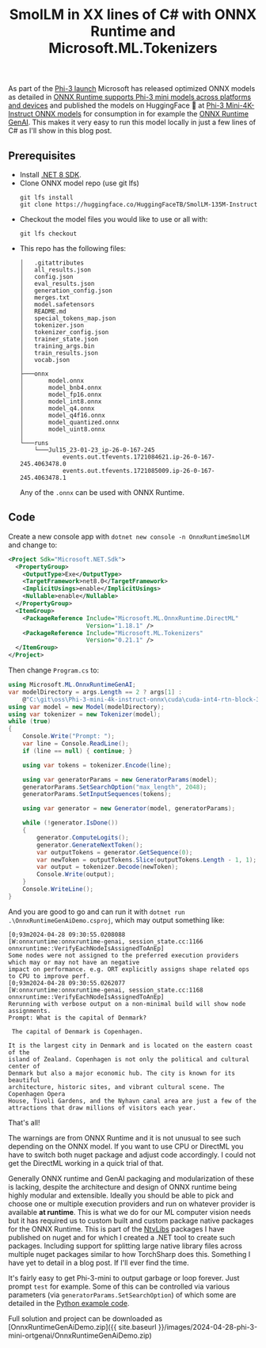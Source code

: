 ﻿---
layout: post
title: SmolLM in XX lines of C# with ONNX Runtime and Microsoft.ML.Tokenizers
---


As part of the [Phi-3
launch](https://azure.microsoft.com/en-us/blog/introducing-phi-3-redefining-whats-possible-with-slms/)
Microsoft has released optimized ONNX models as detailed in [ONNX Runtime
supports Phi-3 mini models across platforms and
devices](https://onnxruntime.ai/blogs/accelerating-phi-3) and published the
models on HuggingFace 🤗 at [Phi-3 Mini-4K-Instruct ONNX
models](https://huggingface.co/microsoft/Phi-3-mini-4k-instruct-onnx) for
consumption in for example the [ONNX Runtime
GenAI](https://github.com/microsoft/onnxruntime-genai). This makes it very easy
to run this model locally in just a few lines of C# as I'll show in this blog
post. 

## Prerequisites
 * Install [.NET 8 SDK](https://dotnet.microsoft.com/en-us/download/dotnet/8.0).
 * Clone ONNX model repo (use git lfs)
   ```
   git lfs install
   git clone https://huggingface.co/HuggingFaceTB/SmolLM-135M-Instruct
   ```
 * Checkout the model files you would like to use or all with:
   ```
   git lfs checkout
   ```
 * This repo has the following files:
   ```
   │   .gitattributes
   │   all_results.json
   │   config.json
   │   eval_results.json
   │   generation_config.json
   │   merges.txt
   │   model.safetensors
   │   README.md
   │   special_tokens_map.json
   │   tokenizer.json
   │   tokenizer_config.json
   │   trainer_state.json
   │   training_args.bin
   │   train_results.json
   │   vocab.json
   │
   ├───onnx
   │       model.onnx
   │       model_bnb4.onnx
   │       model_fp16.onnx
   │       model_int8.onnx
   │       model_q4.onnx
   │       model_q4f16.onnx
   │       model_quantized.onnx
   │       model_uint8.onnx
   │
   └───runs
       └───Jul15_23-01-23_ip-26-0-167-245
               events.out.tfevents.1721084621.ip-26-0-167-245.4063478.0
               events.out.tfevents.1721085009.ip-26-0-167-245.4063478.1
   ```
   Any of the `.onnx` can be used with ONNX Runtime.

## Code
Create a new console app with `dotnet new console -n OnnxRuntimeSmolLM` and change to:
```xml
<Project Sdk="Microsoft.NET.Sdk">
  <PropertyGroup>
    <OutputType>Exe</OutputType>
    <TargetFramework>net8.0</TargetFramework>
    <ImplicitUsings>enable</ImplicitUsings>
    <Nullable>enable</Nullable>
  </PropertyGroup>
  <ItemGroup>
    <PackageReference Include="Microsoft.ML.OnnxRuntime.DirectML" 
                      Version="1.18.1" />
    <PackageReference Include="Microsoft.ML.Tokenizers" 
                      Version="0.21.1" />
  </ItemGroup>
</Project>
```
Then change `Program.cs` to:
```csharp
using Microsoft.ML.OnnxRuntimeGenAI;
var modelDirectory = args.Length == 2 ? args[1] :
    @"C:\git\oss\Phi-3-mini-4k-instruct-onnx\cuda\cuda-int4-rtn-block-32";
using var model = new Model(modelDirectory);
using var tokenizer = new Tokenizer(model);
while (true)
{
    Console.Write("Prompt: ");
    var line = Console.ReadLine();
    if (line == null) { continue; }

    using var tokens = tokenizer.Encode(line);

    using var generatorParams = new GeneratorParams(model);
    generatorParams.SetSearchOption("max_length", 2048);
    generatorParams.SetInputSequences(tokens);

    using var generator = new Generator(model, generatorParams);

    while (!generator.IsDone())
    {
        generator.ComputeLogits();
        generator.GenerateNextToken();
        var outputTokens = generator.GetSequence(0);
        var newToken = outputTokens.Slice(outputTokens.Length - 1, 1);
        var output = tokenizer.Decode(newToken);
        Console.Write(output);
    }
    Console.WriteLine();
}
```
And you are good to go and can run it with `dotnet run
.\OnnxRuntimeGenAiDemo.csproj`, which may output something like:
```
[0;93m2024-04-28 09:30:55.0208088 
[W:onnxruntime:onnxruntime-genai, session_state.cc:1166 onnxruntime::VerifyEachNodeIsAssignedToAnEp] 
Some nodes were not assigned to the preferred execution providers which may or may not have an negative 
impact on performance. e.g. ORT explicitly assigns shape related ops to CPU to improve perf.
[0;93m2024-04-28 09:30:55.0262077 
[W:onnxruntime:onnxruntime-genai, session_state.cc:1168 onnxruntime::VerifyEachNodeIsAssignedToAnEp] 
Rerunning with verbose output on a non-minimal build will show node assignments.
Prompt: What is the capital of Denmark?

 The capital of Denmark is Copenhagen.

It is the largest city in Denmark and is located on the eastern coast of the
island of Zealand. Copenhagen is not only the political and cultural center of
Denmark but also a major economic hub. The city is known for its beautiful
architecture, historic sites, and vibrant cultural scene. The Copenhagen Opera
House, Tivoli Gardens, and the Nyhavn canal area are just a few of the
attractions that draw millions of visitors each year.
```
That's all!

The warnings are from ONNX Runtime and it is not unusual to see such depending
on the ONNX model. If you want to use CPU or DirectML you have to switch both
nuget package and adjust code accordingly. I could not get the DirectML working
in a quick trial of that. 

Generally ONNX runtime and GenAI packaging and modularization of these is
lacking, despite the architecture and design of ONNX runtime being highly
modular and extensible. Ideally you should be able to pick and choose one or
multiple execution providers and run on whatever provider is available **at
runtime**. This is what we do for our ML computer vision needs but it has
required us to custom built and custom package native packages for the ONNX
Runtime. This is part of the [NtvLibs](https://www.nuget.org/packages?q=NtvLibs)
packages I have published on nuget and for which I created a .NET tool to create
such packages. Including support for splitting large native library files across
multiple nuget packages similar to how TorchSharp does this. Something I have
yet to detail in a blog post. If I'll ever find the time.

It's fairly easy to get Phi-3-mini to output garbage or loop forever. Just
prompt `test` for example. Some of this can be controlled via various parameters
(via `generatorParams.SetSearchOption`) of which some are detailed in the
[Python example
code](https://github.com/microsoft/onnxruntime-genai/blob/main/examples/python/model-qa.py).

Full solution and project can be downloaded as 
[OnnxRuntimeGenAiDemo.zip]({{ site.baseurl }}/images/2024-04-28-phi-3-mini-ortgenai/OnnxRuntimeGenAiDemo.zip)
